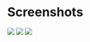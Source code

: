 # Screenshots

<img src="https://drive.google.com/uc?id=1iaFAHn5rW2g8pFJfOdJYYGzXUva8QWyY">



<img src="https://drive.google.com/uc?id=1j3cVl55n9_Lv4xgJs93y7neouZA-dsTK">



<img src="https://drive.google.com/uc?id=1cmlZwTkFzJvzYPe6Iz_pP93GAyZwwhm3">
